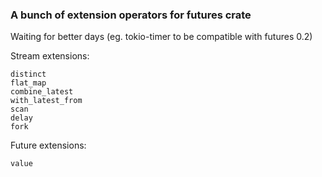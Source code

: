 ### A bunch of extension operators for futures crate

Waiting for better days (eg. tokio-timer to be compatible with futures 0.2)

Stream extensions:
```
distinct
flat_map
combine_latest
with_latest_from
scan
delay
fork

```

Future extensions:
```
value
```
